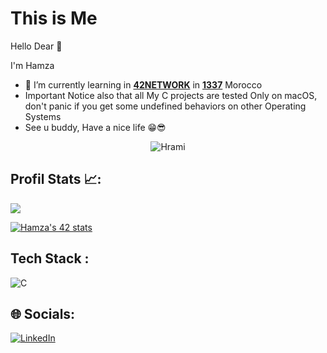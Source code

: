 # This is Me
Hello Dear 🤩

I'm Hamza

- 🌱 I’m currently learning in [**42NETWORK**](https://www.42.fr) in [**1337**](https://www.1337.ma) Morocco
- Important Notice also that all My C projects are tested Only on macOS,
  don't panic if you get some undefined behaviors on other Operating Systems
- See u buddy, Have a nice life 😁😎

<p align="center" margin=20%> <img src="https://komarev.com/ghpvc/?username=Hrami&label=VIEWS&color=8a2be2&style=for-the-badge" alt="Hrami" /> </p>

## Profil Stats 📈:
<img src="https://github-readme-stats.vercel.app/api?username=Hamza-rami&count_private=true&show_icons=true&theme=vue-dark"/>

[![Hamza's 42 stats](https://badge.mediaplus.ma/black/hrami)](https://github.com/Hamza-rami/badge42)

## Tech Stack :

![C](https://img.shields.io/badge/c-%2300599C.svg?style=for-the-badge&logo=c&logoColor=white)
## 🌐 Socials:

[![LinkedIn](https://img.shields.io/badge/LinkedIn-0077B5?style=for-the-badge&logo=linkedin&logoColor=white)](https://www.linkedin.com/in/hamza-rami-b694ba317/)
